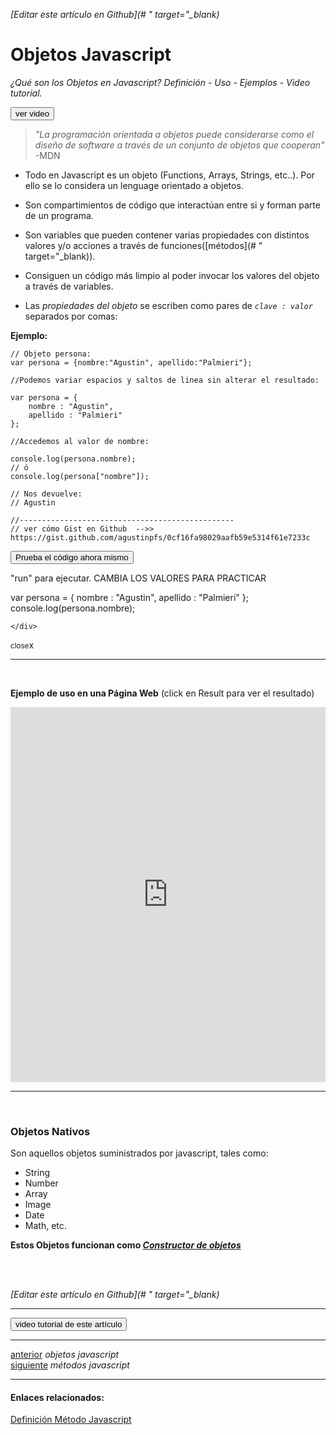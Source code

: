 <em>[Editar este artículo en Github](# " target="_blank)</em>

# Objetos Javascript
*¿Qué son los Objetos en Javascript? Definición - Uso - Ejemplos - Video tutorial.*

<button class="post-content-button">ver video</button>

> *"La programación orientada a objetos puede considerarse como el diseño de software a través de un conjunto de objetos que cooperan"* -MDN

- Todo en Javascript es un objeto (Functions, Arrays, Strings, etc..). Por ello se lo considera un lenguage orientado a objetos.

- Son compartimientos de código que interactúan entre si y forman parte de un programa.

- Son variables que pueden contener varias propiedades con distintos valores y/o acciones a través de funciones([métodos](# " target="_blank)).

- Consiguen un código más limpio al poder invocar los valores del objeto a través de variables.


- Las *propiedades del objeto* se escriben como pares de *```clave : valor```* separados por comas:

**Ejemplo:**
<pre data-start="0"><code class="line-numbers language-javascript">// Objeto persona:
var persona = {nombre:"Agustin", apellido:"Palmieri"};

//Podemos variar espacios y saltos de linea sin alterar el resultado:

var persona = {
    nombre : "Agustin",
    apellido : "Palmieri"
};

//Accedemos al valor de nombre:

console.log(persona.nombre); 
// ó
console.log(persona["nombre"]); 

// Nos devuelve:
// Agustin

//------------------------------------------------
// ver cómo Gist en Github  -->> https://gist.github.com/agustinpfs/0cf16fa98029aafb59e5314f61e7233c
</code></pre>

<button class="post-content_button-console">Prueba el código ahora mismo</button>

<div class="post-content_console">

<p>"run" para ejecutar. <span class="post-content_console-mark">CAMBIA LOS VALORES PARA PRACTICAR</span></p>
    <div id="my-element" >
        var persona = {  
            nombre : "Agustin",
            apellido : "Palmieri"
        };
        console.log(persona.nombre);  

    </div>
<span class="post-content_buttonx-console"><small>close</small>x</span>
</div>

<hr>
<br>

**Ejemplo de uso en una Página Web**
(click en Result para ver el resultado)

<iframe width="100%" height="600" src="https://jsfiddle.net/Pandawebs/4m2rzu8m/embedded/html,result/" allowfullscreen="allowfullscreen" frameborder="0"></iframe>

<br>

<hr>

<br>

### Objetos Nativos

Son aquellos objetos suministrados por javascript, tales como:

- String
- Number
- Array
- Image
- Date
- Math, etc.

**Estos Objetos funcionan como [*Constructor de objetos*](#)**

<br>
<br>

<em>[Editar este artículo en Github](# " target="_blank)</em>
<hr>
<button class="post-content-button">video tutorial de este artículo</button>
<hr>
<div class="post-content_next">
  <div class="post-content_next-left">
    <a href="">anterior</a>
    <i>objetos javascript</i>
  </div>
  <div class="post-content_next-right">
    <a href="">siguiente</a>
    <i>métodos javascript</i>
  </div>
</div>
<hr>
<h4>Enlaces relacionados:</h4>
<a href="">Definición Método Javascript</a>
